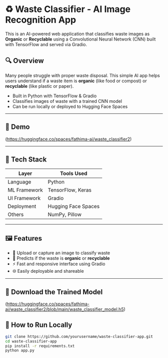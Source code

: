 # ♻️ Waste Classifier - AI Image Recognition App

This is an AI-powered web application that classifies waste images as **Organic** or **Recyclable** using a Convolutional Neural Network (CNN) built with TensorFlow and served via Gradio.

## 🔍 Overview

Many people struggle with proper waste disposal. This simple AI app helps users understand if a waste item is **organic** (like food or compost) or **recyclable** (like plastic or paper).

- Built in Python with TensorFlow & Gradio
- Classifies images of waste with a trained CNN model
- Can be run locally or deployed to Hugging Face Spaces

---

## 🧪 Demo

(https://huggingface.co/spaces/fathima-ai/waste_classifier2)


---

## 🧠 Tech Stack

| Layer        | Tools Used              |
|--------------|-------------------------|
| Language     | Python                  |
| ML Framework | TensorFlow, Keras       |
| UI Framework | Gradio                  |
| Deployment   | Hugging Face Spaces  |
| Others       | NumPy, Pillow           |

---

## 🖼️ Features

- 📸 Upload or capture an image to classify waste
- 🧠 Predicts if the waste is **organic** or **recyclable**
- ⚡ Fast and responsive interface using Gradio
- 🌐 Easily deployable and shareable

---

## 🔗 Download the Trained Model
(https://huggingface.co/spaces/fathima-ai/waste_classifier2/blob/main/waste_classifier_model.h5)


## 🚀 How to Run Locally

```bash
git clone https://github.com/yourusername/waste-classifier-app.git
cd waste-classifier-app
pip install -r requirements.txt
python app.py


